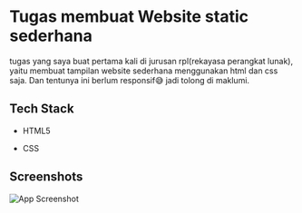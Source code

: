 # Tugas membuat Website static sederhana

tugas yang saya buat pertama kali di jurusan rpl(rekayasa perangkat lunak), yaitu membuat tampilan website sederhana menggunakan html dan css saja. Dan tentunya ini berlum responsif😅 jadi tolong di maklumi.




## Tech Stack

- HTML5

- CSS


## Screenshots

![App Screenshot](https://github.com/Albretus2/Website-Sederhana/blob/main/img/Screen%20Shot%202024-04-03%20at%2014.36.19.png)

